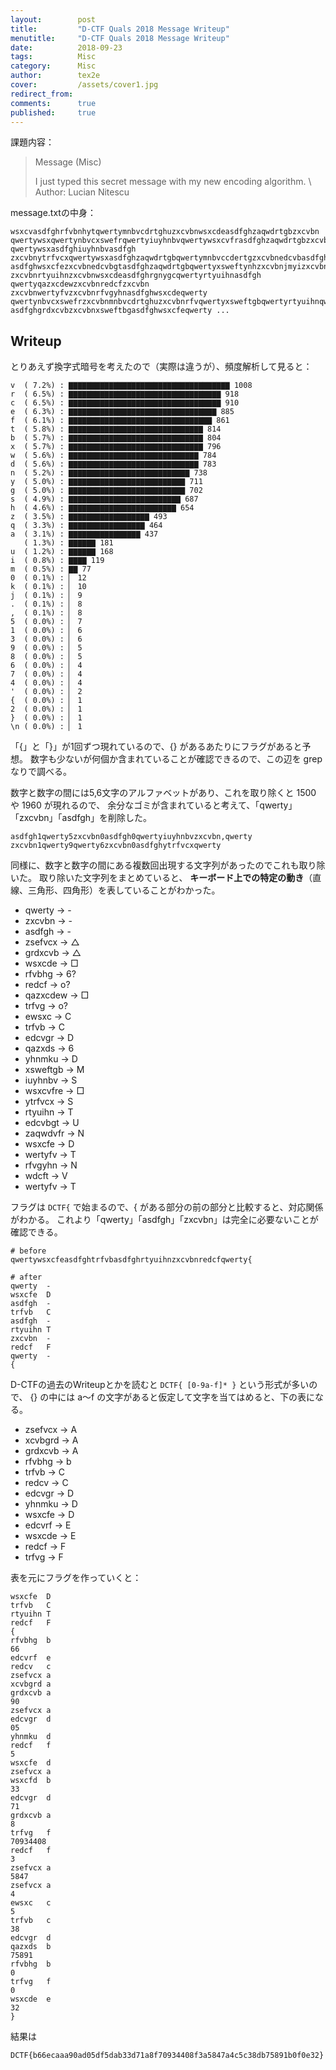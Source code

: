 ```yaml
---
layout:        post
title:         "D-CTF Quals 2018 Message Writeup"
menutitle:     "D-CTF Quals 2018 Message Writeup"
date:          2018-09-23
tags:          Misc
category:      Misc
author:        tex2e
cover:         /assets/cover1.jpg
redirect_from:
comments:      true
published:     true
---
```


課題内容：

> Message (Misc)
>
> I just typed this secret message with my new encoding algorithm. \\
> Author: Lucian Nitescu

message.txtの中身：

```
wsxcvasdfghrfvbnhytqwertymnbvcdrtghuzxcvbnwsxcdeasdfghzaqwdrtgbzxcvbn qwertywsxqwertynbvcxswefrqwertyiuyhnbvqwertywsxcvfrasdfghzaqwdrtgbzxcvbn qwertywsxasdfghiuyhnbvasdfgh zxcvbnytrfvcxqwertywsxasdfghzaqwdrtgbqwertymnbvccdertgzxcvbnedcvbasdfghefvtzxcvbn asdfghwsxcfezxcvbnedcvbgtasdfghzaqwdrtgbqwertyxsweftynhzxcvbnjmyizxcvbn zxcvbnrtyuihnzxcvbnwsxcdeasdfghrgnygcqwertyrtyuihnasdfgh qwertyqazxcdewzxcvbnredcfzxcvbn zxcvbnwertyfvzxcvbnrfvgyhnasdfghwsxcdeqwerty qwertynbvcxswefrzxcvbnmnbvcdrtghuzxcvbnrfvqwertyxsweftgbqwertyrtyuihnqwertywsxasdfghxsweftgbzxcvbncvgredasdfgh asdfghgrdxcvbzxcvbnxsweftbgasdfghwsxcfeqwerty ...
```


## Writeup

とりあえず換字式暗号を考えたので（実際は違うが）、頻度解析して見ると：

```
v  ( 7.2%) : ▇▇▇▇▇▇▇▇▇▇▇▇▇▇▇▇▇▇▇▇▇▇▇▇▇▇▇▇▇▇▇▇▇▇▇▇ 1008
r  ( 6.5%) : ▇▇▇▇▇▇▇▇▇▇▇▇▇▇▇▇▇▇▇▇▇▇▇▇▇▇▇▇▇▇▇▇▇▇ 918
c  ( 6.5%) : ▇▇▇▇▇▇▇▇▇▇▇▇▇▇▇▇▇▇▇▇▇▇▇▇▇▇▇▇▇▇▇▇▇▇ 910
e  ( 6.3%) : ▇▇▇▇▇▇▇▇▇▇▇▇▇▇▇▇▇▇▇▇▇▇▇▇▇▇▇▇▇▇▇▇▇ 885
f  ( 6.1%) : ▇▇▇▇▇▇▇▇▇▇▇▇▇▇▇▇▇▇▇▇▇▇▇▇▇▇▇▇▇▇▇▇ 861
t  ( 5.8%) : ▇▇▇▇▇▇▇▇▇▇▇▇▇▇▇▇▇▇▇▇▇▇▇▇▇▇▇▇▇▇ 814
b  ( 5.7%) : ▇▇▇▇▇▇▇▇▇▇▇▇▇▇▇▇▇▇▇▇▇▇▇▇▇▇▇▇▇▇ 804
x  ( 5.7%) : ▇▇▇▇▇▇▇▇▇▇▇▇▇▇▇▇▇▇▇▇▇▇▇▇▇▇▇▇▇▇ 796
w  ( 5.6%) : ▇▇▇▇▇▇▇▇▇▇▇▇▇▇▇▇▇▇▇▇▇▇▇▇▇▇▇▇▇ 784
d  ( 5.6%) : ▇▇▇▇▇▇▇▇▇▇▇▇▇▇▇▇▇▇▇▇▇▇▇▇▇▇▇▇▇ 783
n  ( 5.2%) : ▇▇▇▇▇▇▇▇▇▇▇▇▇▇▇▇▇▇▇▇▇▇▇▇▇▇▇ 738
y  ( 5.0%) : ▇▇▇▇▇▇▇▇▇▇▇▇▇▇▇▇▇▇▇▇▇▇▇▇▇▇ 711
g  ( 5.0%) : ▇▇▇▇▇▇▇▇▇▇▇▇▇▇▇▇▇▇▇▇▇▇▇▇▇▇ 702
s  ( 4.9%) : ▇▇▇▇▇▇▇▇▇▇▇▇▇▇▇▇▇▇▇▇▇▇▇▇▇ 687
h  ( 4.6%) : ▇▇▇▇▇▇▇▇▇▇▇▇▇▇▇▇▇▇▇▇▇▇▇▇ 654
z  ( 3.5%) : ▇▇▇▇▇▇▇▇▇▇▇▇▇▇▇▇▇▇ 493
q  ( 3.3%) : ▇▇▇▇▇▇▇▇▇▇▇▇▇▇▇▇▇ 464
a  ( 3.1%) : ▇▇▇▇▇▇▇▇▇▇▇▇▇▇▇▇ 437
   ( 1.3%) : ▇▇▇▇▇▇ 181
u  ( 1.2%) : ▇▇▇▇▇▇ 168
i  ( 0.8%) : ▇▇▇▇ 119
m  ( 0.5%) : ▇▇ 77
0  ( 0.1%) : ▏ 12
k  ( 0.1%) : ▏ 10
j  ( 0.1%) : ▏ 9
.  ( 0.1%) : ▏ 8
,  ( 0.1%) : ▏ 8
5  ( 0.0%) : ▏ 7
1  ( 0.0%) : ▏ 6
3  ( 0.0%) : ▏ 6
9  ( 0.0%) : ▏ 5
8  ( 0.0%) : ▏ 5
6  ( 0.0%) : ▏ 4
7  ( 0.0%) : ▏ 4
4  ( 0.0%) : ▏ 4
'  ( 0.0%) : ▏ 2
{  ( 0.0%) : ▏ 1
2  ( 0.0%) : ▏ 1
}  ( 0.0%) : ▏ 1
\n ( 0.0%) : ▏ 1
```

「{」と「}」が1回ずつ現れているので、{} があるあたりにフラグがあると予想。
数字も少ないが何個か含まれていることが確認できるので、この辺を grep なりで調べる。

数字と数字の間には5,6文字のアルファベットがあり、これを取り除くと 1500 や 1960 が現れるので、
余分なゴミが含まれていると考えて、「qwerty」「zxcvbn」「asdfgh」を削除した。

```
asdfgh1qwerty5zxcvbn0asdfgh0qwertyiuyhnbvzxcvbn,qwerty
zxcvbn1qwerty9qwerty6zxcvbn0asdfghytrfvcxqwerty
```

同様に、数字と数字の間にある複数回出現する文字列があったのでこれも取り除いた。
取り除いた文字列をまとめていると、
**キーボード上での特定の動き**（直線、三角形、四角形）を表していることがわかった。

- qwerty → -
- zxcvbn → -
- asdfgh → -
- zsefvcx → △
- grdxcvb → △
- wsxcde → □
- rfvbhg → 6?
- redcf → o?
- qazxcdew → □
- trfvg → o?
- ewsxc → C
- trfvb → C
- edcvgr → D
- qazxds → 6
- yhnmku → D
- xsweftgb → M
- iuyhnbv → S
- wsxcvfre → □
- ytrfvcx → S
- rtyuihn → T
- edcvbgt → U
- zaqwdvfr → N
- wsxcfe → D
- wertyfv → T
- rfvgyhn → N
- wdcft → V
- wertyfv → T

フラグは `DCTF{` で始まるので、{ がある部分の前の部分と比較すると、対応関係がわかる。
これより「qwerty」「asdfgh」「zxcvbn」は完全に必要ないことが確認できる。

```
# before
qwertywsxcfeasdfghtrfvbasdfghrtyuihnzxcvbnredcfqwerty{

# after
qwerty  -
wsxcfe  D
asdfgh  -
trfvb   C
asdfgh  -
rtyuihn T
zxcvbn  -
redcf   F
qwerty  -
{
```

D-CTFの過去のWriteupとかを読むと `DCTF{ [0-9a-f]* }` という形式が多いので、
{} の中には a〜f の文字があると仮定して文字を当てはめると、下の表になる。

- zsefvcx → A
- xcvbgrd → A
- grdxcvb → A
- rfvbhg → b
- trfvb → C
- redcv → C
- edcvgr → D
- yhnmku → D
- wsxcfe → D
- edcvrf → E
- wsxcde → E
- redcf → F
- trfvg → F

表を元にフラグを作っていくと：

```
wsxcfe  D
trfvb   C
rtyuihn T
redcf   F
{
rfvbhg  b
66
edcvrf  e
redcv   c
zsefvcx a
xcvbgrd a
grdxcvb a
90
zsefvcx a
edcvgr  d
05
yhnmku  d
redcf   f
5
wsxcfe  d
zsefvcx a
wsxcfd  b
33
edcvgr  d
71
grdxcvb a
8
trfvg   f
70934408
redcf   f
3
zsefvcx a
5847
zsefvcx a
4
ewsxc   c
5
trfvb   c
38
edcvgr  d
qazxds  b
75891
rfvbhg  b
0
trfvg   f
0
wsxcde  e
32
}
```

結果は

```
DCTF{b66ecaaa90ad05df5dab33d71a8f70934408f3a5847a4c5c38db75891b0f0e32}
```
